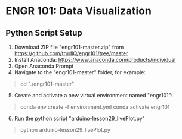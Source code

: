 # ENGR 101: Data Visualization 
## Python Script Setup
1. Download ZIP file "engr101-master.zip" from https://github.com/trudiQ/engr101/tree/master 
2. Install Anaconda: https://www.anaconda.com/products/individual 
3. Open Anaconda Prompt
4. Navigate to the "engr101-master" folder, for example:
> cd "./engr101-master"
5. Create and activate a new virtual environment named "engr101":
> conda env create -f environment.yml
> conda activate engr101
6. Run the python script "arduino-lesson29_livePlot.py"
> python arduino-lesson29_livePlot.py

